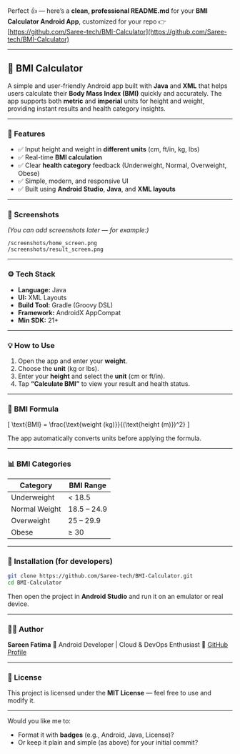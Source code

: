 Perfect 👍 — here’s a **clean, professional README.md** for your **BMI Calculator Android App**, customized for your repo
👉 [https://github.com/Saree-tech/BMI-Calculator](https://github.com/Saree-tech/BMI-Calculator)

---

## 🧮 BMI Calculator

A simple and user-friendly Android app built with **Java** and **XML** that helps users calculate their **Body Mass Index (BMI)** quickly and accurately.
The app supports both **metric** and **imperial** units for height and weight, providing instant results and health category insights.

---

### 🚀 Features

* ✅ Input height and weight in **different units** (cm, ft/in, kg, lbs)
* ✅ Real-time **BMI calculation**
* ✅ Clear **health category** feedback (Underweight, Normal, Overweight, Obese)
* ✅ Simple, modern, and responsive UI
* ✅ Built using **Android Studio**, **Java**, and **XML layouts**

---

### 📱 Screenshots

*(You can add screenshots later — for example:)*

```
/screenshots/home_screen.png
/screenshots/result_screen.png
```

---

### ⚙️ Tech Stack

* **Language:** Java
* **UI:** XML Layouts
* **Build Tool:** Gradle (Groovy DSL)
* **Framework:** AndroidX AppCompat
* **Min SDK:** 21+

---

### 💡 How to Use

1. Open the app and enter your **weight**.
2. Choose the **unit** (kg or lbs).
3. Enter your **height** and select the **unit** (cm or ft/in).
4. Tap **“Calculate BMI”** to view your result and health status.

---

### 🧠 BMI Formula

[
\text{BMI} = \frac{\text{weight (kg)}}{(\text{height (m)})^2}
]

The app automatically converts units before applying the formula.

---

### 📊 BMI Categories

| Category      | BMI Range   |
| ------------- | ----------- |
| Underweight   | < 18.5      |
| Normal Weight | 18.5 – 24.9 |
| Overweight    | 25 – 29.9   |
| Obese         | ≥ 30        |

---

### 🧰 Installation (for developers)

```bash
git clone https://github.com/Saree-tech/BMI-Calculator.git
cd BMI-Calculator
```

Then open the project in **Android Studio** and run it on an emulator or real device.

---

### 🧑‍💻 Author

**Sareen Fatima**
📍 Android Developer | Cloud & DevOps Enthusiast
🔗 [GitHub Profile](https://github.com/Saree-tech)

---

### 📄 License

This project is licensed under the **MIT License** — feel free to use and modify it.

---

Would you like me to:

* Format it with **badges** (e.g., Android, Java, License)?
* Or keep it plain and simple (as above) for your initial commit?
